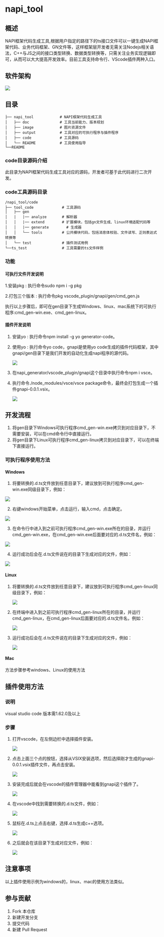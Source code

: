 # napi_tool

## 概述
NAPI框架代码生成工具,根据用户指定的路径下的ts接口文件可以一键生成NAPI框架代码、业务代码框架、GN文件等，这样框架层开发者无需关注Nodejs相关语法，C++与JS之间的接口类型转换、数据类型转换等，只需关注业务实现逻辑即可，从而可以大大提高开发效率。目前工具支持命令行、VScode插件两种入口。

## 软件架构
![](pic/pic-frm.png)

## 目录

```
├── napi_tool            # NAPI框架代码生成工具
│   ├── doc              # 工具当前能力、版本规划
│   ├── image            # 图片资源文件
│   ├── output           # 工具对应的可执行程序与插件程序
│   ├── code             # 工具源码
│   └── README           # 工具使用指导    
└──README 
```
### code目录源码介绍
此目录为NAPI框架代码生成工具对应的源码，开发者可基于此代码进行二次开发。
### code工具源码目录
```
/napi_tool/code
├── tool_code             # 工具源码
│   ├── gen              
│   |   |── analyze       # 解析器
│   │   |── extend        # 扩展模块，包括gn文件生成、linux环境适配代码等
│   │	|── generate        # 生成器
│   │   └── tools         # 公共模块代码，包括消息体校验、文件读写、正则表达式转换等
│   └── test              # 插件测试用例    
└──ts_test                # 工具需要的ts文件样例  
```

### 功能
#### 可执行文件开发说明
1.安装pkg : 执行命令sudo npm i -g pkg

2.打包三个版本 : 执行命令pkg vscode_plugin/gnapi/gen/cmd_gen.js

执行以上步骤后，即可在gen目录下生成Windows、linux、mac系统下的可执行程序:cmd_gen-win.exe、cmd_gen-linux。

#### 插件开发说明
1. 安装yo : 执行命令npm install -g yo generator-code。

2. 使用yo : 执行命令yo code，gnapi是使用yo code生成的插件代码框架，其中gnapi/gen目录下是我们开发的自动化生成napi程序的源代码。

   ![](pic/pic-gen-source-code.png)

3. 在napi_generator/vscode_plugin/gnapi这个目录中执行命令npm i vsce。

4. 执行命令./node_modules/vsce/vsce package命令，最终会打包生成一个插件gnapi-0.0.1.vsix。

   ![](pic/pic-gen-vsix.png)

## 开发流程

1. 将gen目录下Windows可执行程序cmd_gen-win.exe拷贝到对应目录下，不需要安装，可以在cmd命令行中直接运行。
2. 将gen目录下Linux可执行程序cmd_gen-linux拷贝到对应目录下，可以在终端下直接运行。

### 可执行程序使用方法

#### Windows

1) 将要转换的.d.ts文件放到任意目录下，建议放到可执行程序cmd_gen-win.exe同级目录下，例如：

![](pic/pic-d-ts-location.png)

2) 右键windows开始菜单，点击运行，输入cmd，点击确定。

![](pic/pic-cmd.png)

3) 在命令行中进入到之前可执行程序cmd_gen-win.exe所在的目录，并运行cmd_gen-win.exe，在cmd_gen-win.exe后面要对应的.d.ts文件名，例如：

![](pic/pic-cmd-execute.png)

4) 运行成功后会在.d.ts文件说在的目录下生成对应的文件，例如：

![](pic/pic-d-ts-transition.png)

#### Linux

1) 将要转换的.d.ts文件放到任意目录下，建议放到可执行程序cmd_gen-linux同级目录下，例如：

   ![](pic/pic-d-ts-location-linux.png)

2) 在终端中进入到之前可执行程序cmd_gen-linux所在的目录，并运行cmd_gen-linux，在cmd_gen-linux后面要对应的.d.ts文件名，例如：

   ![](pic/pic-cmd-execute-linux.png)

3) 运行成功后会在.d.ts文件说在的目录下生成对应的文件，例如：

   ![](pic/pic-d-ts-transition-linux.png)

#### Mac
方法步骤参考windows、Linux的使用方法

## 插件使用方法
### 说明
visual studio code 版本需1.62.0及以上

### 步骤

1) 打开vscode，在左侧边栏中选择插件安装。

   ![](pic/pic-plug-in-search.png)

2) 点击上面三个点的按钮，选择从VSIX安装选项，然后选择刚才生成的gnapi-0.0.1.vsix插件文件，再点击安装。

   ![](pic/pic-plug-in-select.png)

3) 安装完成后就会在vscode的插件管理器中能看到gnapi这个插件了。

   ![](pic/pic-plug-in-gnapi.png)

4) 在vscode中找到需要转换的.d.ts文件，例如：

   ![](pic/pic-plug-in-select-d-ts.png)

5) 鼠标在.d.ts上点击右键，选择.d.ts生成c++选项。

   ![](pic/pic-plug-in-gen-c++.png)

6) 之后就会在该目录下生成对应文件，例如：

   ![](pic/pic-plug-in-gen-result.png)

## 注意事项
以上插件使用示例为windows的，linux、mac的使用方法类似。

## 参与贡献

1.  Fork 本仓库
2.  新建开发分支
3.  提交代码
4.  新建 Pull Request

